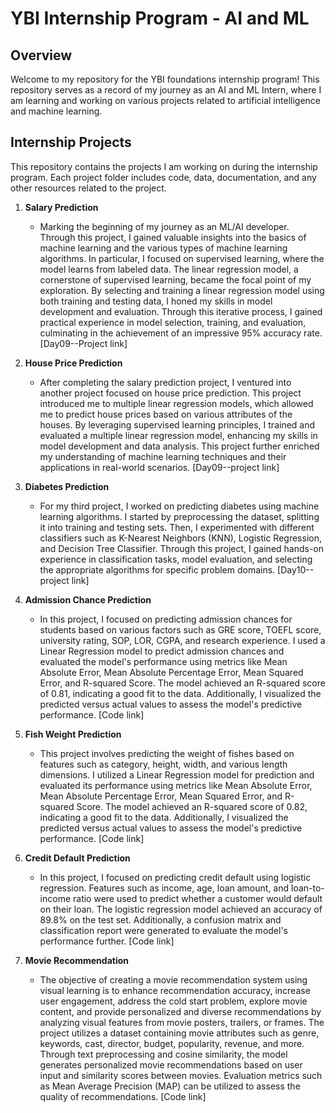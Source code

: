 # YBI Internship Program - AI and ML

## Overview
Welcome to my repository for the YBI foundations internship program! This repository serves as a record of my journey as an AI and ML Intern, where I am learning and working on various projects related to artificial intelligence and machine learning.

## Internship Projects
This repository contains the projects I am working on during the internship program. Each project folder includes code, data, documentation, and any other resources related to the project.

1. **Salary Prediction**
   - Marking the beginning of my journey as an ML/AI developer. Through this project, I gained valuable insights into the basics of machine learning and the various types of machine learning algorithms. In particular, I focused on supervised learning, where the model learns from labeled data. The linear regression model, a cornerstone of supervised learning, became the focal point of my exploration. By selecting and training a linear regression model using both training and testing data, I honed my skills in model development and evaluation. Through this iterative process, I gained practical experience in model selection, training, and evaluation, culminating in the achievement of an impressive 95% accuracy rate. [Day09--Project link]

2. **House Price Prediction**
   - After completing the salary prediction project, I ventured into another project focused on house price prediction. This project introduced me to multiple linear regression models, which allowed me to predict house prices based on various attributes of the houses. By leveraging supervised learning principles, I trained and evaluated a multiple linear regression model, enhancing my skills in model development and data analysis. This project further enriched my understanding of machine learning techniques and their applications in real-world scenarios. [Day09--project link]

3. **Diabetes Prediction**
   - For my third project, I worked on predicting diabetes using machine learning algorithms. I started by preprocessing the dataset, splitting it into training and testing sets. Then, I experimented with different classifiers such as K-Nearest Neighbors (KNN), Logistic Regression, and Decision Tree Classifier. Through this project, I gained hands-on experience in classification tasks, model evaluation, and selecting the appropriate algorithms for specific problem domains. [Day10--project link]

4. **Admission Chance Prediction**
   - In this project, I focused on predicting admission chances for students based on various factors such as GRE score, TOEFL score, university rating, SOP, LOR, CGPA, and research experience. I used a Linear Regression model to predict admission chances and evaluated the model's performance using metrics like Mean Absolute Error, Mean Absolute Percentage Error, Mean Squared Error, and R-squared Score. The model achieved an R-squared score of 0.81, indicating a good fit to the data. Additionally, I visualized the predicted versus actual values to assess the model's predictive performance. [Code link]

5. **Fish Weight Prediction**
   - This project involves predicting the weight of fishes based on features such as category, height, width, and various length dimensions. I utilized a Linear Regression model for prediction and evaluated its performance using metrics like Mean Absolute Error, Mean Absolute Percentage Error, Mean Squared Error, and R-squared Score. The model achieved an R-squared score of 0.82, indicating a good fit to the data. Additionally, I visualized the predicted versus actual values to assess the model's predictive performance. [Code link]

6. **Credit Default Prediction**
   - In this project, I focused on predicting credit default using logistic regression. Features such as income, age, loan amount, and loan-to-income ratio were used to predict whether a customer would default on their loan. The logistic regression model achieved an accuracy of 89.8% on the test set. Additionally, a confusion matrix and classification report were generated to evaluate the model's performance further. [Code link]

7. **Movie Recommendation**
   - The objective of creating a movie recommendation system using visual learning is to enhance recommendation accuracy, increase user engagement, address the cold start problem, explore movie content, and provide personalized and diverse recommendations by analyzing visual features from movie posters, trailers, or frames. The project utilizes a dataset containing movie attributes such as genre, keywords, cast, director, budget, popularity, revenue, and more. Through text preprocessing and cosine similarity, the model generates personalized movie recommendations based on user input and similarity scores between movies. Evaluation metrics such as Mean Average Precision (MAP) can be utilized to assess the quality of recommendations. [Code link]

